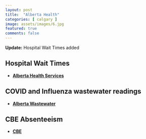 ```yaml
---
layout: post
title:  "Alberta Health"
categories: [ calgary ]
image: assets/images/6.jpg
featured: true
comments: false
---
```


<div markdown="span" class="alert alert-info" role="alert">
    <i class="fa fa-info-circle"></i> 
    <b>Update:</b> Hospital Wait Times added
</div>


## Hospital Wait Times

+ **[Alberta Health Services](https://www.albertahealthservices.ca/waittimes/Page14230.aspx/)**


## COVID and Influenza wastewater readings

+ **[Alberta Wastewater](https://covid-tracker.chi-csm.ca/)**


## CBE Absenteeism

+ **[CBE](https://cbe.ab.ca/about-us/school-culture-and-environment/health-and-wellness-in-school/Pages/coronavirus.aspx/)**

